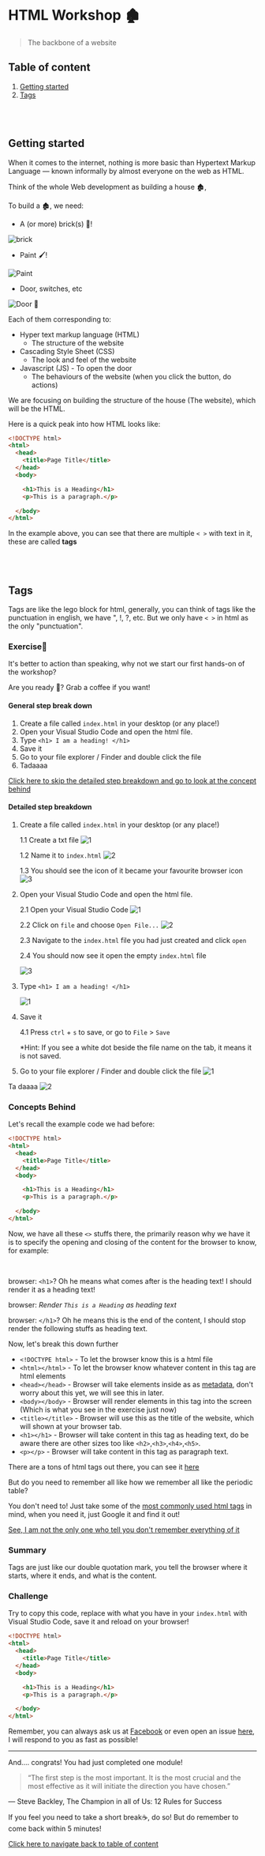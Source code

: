 # HTML Workshop 🏚
> The backbone of a website

## Table of content <a name="table"></a>

1. [Getting started](#getting-started)
2. [Tags](#tags)

<br>
<br>

## Getting started <a name="getting-started"></a>

When it comes to the internet, nothing is more basic than Hypertext Markup Language — known informally by almost everyone on the web as HTML.

Think of the whole Web development as building a house 🏚,

To build a 🏚, we need:

- A (or more) brick(s) 🧱!

![brick](/html/assets/brick.jpg)

- Paint 🖌!

![Paint](/html/assets/paint.jpg)

- Door, switches, etc

![Door](/html/assets/door.jpg) 🚪

Each of them corresponding to:

- Hyper text markup language (HTML)
  - The structure of the website
- Cascading Style Sheet (CSS)
  - The look and feel of the website
- Javascript (JS) - To open the door
  - The behaviours of the website (when you click the button, do actions)

We are focusing on building the structure of the house (The website), which will be the HTML.

Here is a quick peak into how HTML looks like:

```html
<!DOCTYPE html>
<html>
  <head>
    <title>Page Title</title>
  </head>
  <body>

    <h1>This is a Heading</h1>
    <p>This is a paragraph.</p>

  </body>
</html>
```

In the example above, you can see that there are multiple `< >` with text in it, these are called **tags**

<br>
<br>

## Tags

Tags are like the lego block for html, generally, you can think of tags like the punctuation in english, we have ", !, ?, etc. But we only have `< >` in html as the only "punctuation".

### Exercise🎽

It's better to action than speaking, why not we start our first hands-on of the workshop?

Are you ready 💃? Grab a coffee if you want!

#### General step break down

1. Create a file called `index.html` in your desktop (or any place!)
2. Open your Visual Studio Code and open the html file.
3. Type `<h1> I am a heading! </h1>`
4. Save it
5. Go to your file explorer / Finder and double click the file
6. Tadaaaa

[Click here to skip the detailed step breakdown and go to look at the concept behind](#tags-concept)

#### Detailed step breakdown

1. Create a file called `index.html` in your desktop (or any place!)

    1.1 Create a txt file
      ![1](/html/assets/tags-1.0.PNG)

    1.2 Name it to `index.html`
      ![2](/html/assets/tags-1.1.PNG)

    1.3 You should see the icon of it became your favourite browser icon
      ![3](/html/assets/tags-1.2.PNG)

2. Open your Visual Studio Code and open the html file.

    2.1 Open your Visual Studio Code
      ![1](/html/assets/tags-2.1.jpg)

    2.2 Click on `file` and choose `Open File...`
      ![2](/html/assets/tags-2.2.jpg)

    2.3 Navigate to the `index.html` file you had just created and click `open`

    2.4 You should now see it open the empty `index.html` file

      ![3](/html/assets/tags-2.3.jpg)

3. Type `<h1> I am a heading! </h1>`

    ![1](/html/assets/tags-3.1.jpg)

4. Save it

    4.1 Press `ctrl` + `s` to save, or go to `File` > `Save`

    *Hint: If you see a white dot beside the file name on the tab, it means it is not saved.

5. Go to your file explorer / Finder and double click the file
    ![1](/html/assets/tags-5.1.jpg)

  Ta daaaa
    ![2](/html/assets/tags-5.2.jpg)

### Concepts Behind <a name="tags-concept"></a>

Let's recall the example code we had before:

```html
<!DOCTYPE html>
<html>
  <head>
    <title>Page Title</title>
  </head>
  <body>

    <h1>This is a Heading</h1>
    <p>This is a paragraph.</p>

  </body>
</html>
```

Now, we have all these `<>` stuffs there, the primarily reason why we have it is to specify the opening and closing of the content for the browser to know, for example:

<br>

browser: `<h1>`? Oh he means what comes after is the heading text! I should render it as a heading text!

browser: *Render `This is a Heading` as heading text*

browser: `</h1>`? Oh he means this is the end of the content, I should stop render the following stuffs as heading text.

Now, let's break this down further

- `<!DOCTYPE html>` - To let the browser know this is a html file
- `<html></html>` - To let the browser know whatever content in this tag are html elements
- `<head></head>` - Browser will take elements inside as as [metadata](https://www.w3schools.com/tags/tag_head.asp#:~:text=The%20element%20is%20a,scripts%2C%20and%20other%20meta%20information.), don't worry about this yet, we will see this in later.
- `<body></body>` - Browser will render elements in this tag into the screen (Which is what you see in the exercise just now)
- `<title></title>` - Browser will use this as the title of the website, which will shown at your browser tab.
- `<h1></h1>` - Browser will take content in this tag as heading text, do be aware there are other sizes too like `<h2>`,`<h3>`,`<h4>`,`<h5>`.
- `<p></p>` - Browser will take content in this tag as paragraph text.

There are a tons of html tags out there, you can see it [here](https://www.w3schools.com/TAGS/default.ASP)

But do you need to remember all like how we remember all like the periodic table?

You don't need to! Just take some of the [most commonly used html tags](https://www.geeksforgeeks.org/most-commonly-used-tags-in-html/) in mind, when you need it, just Google it and find it out!

[See, I am not the only one who tell you don't remember everything of it](https://www.quora.com/Do-I-have-to-memorize-all-the-codes-of-HTML-and-CSS-to-become-a-web-developer#:~:text=A%20Big%20no.,syntax%2C%20layout%2C%20and%20styling.)

### Summary

Tags are just like our double quotation mark, you tell the browser where it starts, where it ends, and what is the content.

### Challenge

Try to copy this code, replace with what you have in your `index.html` with Visual Studio Code, save it and reload on your browser!

```html
<!DOCTYPE html>
<html>
  <head>
    <title>Page Title</title>
  </head>
  <body>

    <h1>This is a Heading</h1>
    <p>This is a paragraph.</p>

  </body>
</html>
```

Remember, you can always ask us at [Facebook](https://www.facebook.com/sunwaytechclub) or even open an issue [here](https://github.com/sunwaytechclub/STC-x-AIESEC-SpeakUp-Workshops-2020/issues), I will respond to you as fast as possible!

----
And.... congrats! You had just completed one module!

> “The first step is the most important. It is the most crucial and the most effective as it will initiate the direction you have chosen.”

― Steve Backley, The Champion in all of Us: 12 Rules for Success

If you feel you need to take a short break☕, do so! But do remember to come back within 5 minutes!

[Click here to navigate back to table of content](#table)